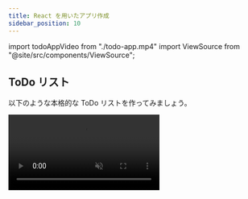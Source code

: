 ```yaml
---
title: React を用いたアプリ作成
sidebar_position: 10
---
```


import todoAppVideo from "./todo-app.mp4"
import ViewSource from "@site/src/components/ViewSource";

## ToDo リスト

以下のような本格的な ToDo リストを作ってみましょう。

<video src={todoAppVideo} loop autoPlay muted controls />

- todo のカテゴリを自分で作成できます
- カテゴリごとにタスクを追加することができます
- todo の削除・編集ができます
- todo が完了したらチェックをつけることができます
- カテゴリを削除するとその配下にある todo も削除されます

### ヒント

以下ヒントです。

#### ヒント１

いきなりデザインも機能も同時に本格的にするのは複雑なので、まずは最小限の機能に焦点を絞るのがよいでしょう。手始めに、カテゴリなどは考えず todo を追加・削除・編集するアプリを作ってみましょう。この教材の React の章で簡単な todo アプリを実際に作っている箇所もあるので、そちらも参考にしてみましょう。

#### ヒント２

大まかにみれば、肝心の todo に関しては次のようなモデル（型）を用意すればよさそうです

```javascript
type Todo = {
  id: number, // todoのid
  category: string, // todoの属するカテゴリ
  content: string, // todoの内容
  isDone: boolean, // todoが完了しているかどうか
};
```

そして複数の todo をまとめてリストとして管理します。

```javascript
const [todos, setTodos] = useState<Todo[]>([]);

const addTodo = (todo: Todo) => {
    // todoを追加する操作
};

const updateTodo = (id: number, newContent: string) => {
    // todoを更新する操作
};

const deleteTodo = (id: number) => {
    // todoを削除する操作
}
```

また、カテゴリもリストに格納して管理できます。

```javascript
const [categories, setCategories] = useState<string[]>([]);

const addCategory = (newCategory: string) => {
    // カテゴリを追加する操作
}

const deleteCategory = () => {
    // カテゴリを削除する操作
}

```

### 解答例

以下解答例です。

<ViewSource url={import.meta.url} path="_sample" />
